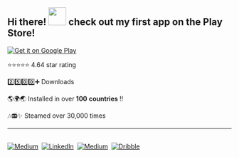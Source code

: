 ## Hi there! <img src="https://c.tenor.com/EQD2BTN_JPwAAAAj/good-evening-waving-hands.gif" width="40" height="40" /> check out my first app on the Play Store! 

<a 
  href='https://play.google.com/store/apps/details?id=com.lofinuki.lofinuki&pcampaignid=pcampaignidMKT-Other-global-all-co-prtnr-py-PartBadge-Mar2515-1'>
  <img alt='Get it on Google Play' src='https://play-lh.googleusercontent.com/mm9yoa173bxyccjFmbrveMnxqt-0g_0UoUfRMxI8Nqt6vKG-yEV7-o0Ow17-zAHIYCOx=s180-rw'/>
</a>

⭐⭐⭐⭐⭐ 4.64 star rating 

2️⃣5️⃣0️⃣0️⃣➕ Downloads

🌎🌍🌏 Installed in over **100** **countries** !!

🎶📻✨ Steamed over 30,000 times

---
<br>
<a href="https://sukisandhu.dev/"><img src="https://img.shields.io/badge/website-000000?style=for-the-badge&logo=About.me&logoColor=white" alt="Medium" /></a>&nbsp;
<a href="https://www.linkedin.com/in/sukhdip1337/"><img src="https://img.shields.io/badge/linkedin-%230077B5.svg?&style=for-the-badge&logo=linkedin&logoColor=white" alt="LinkedIn" /></a>&nbsp;
<a href="https://medium.com/@sukhdip_sandhu/"><img src="https://img.shields.io/badge/Medium-12100E?style=for-the-badge&logo=medium&logoColor=white" alt="Medium" /></a>&nbsp;
<a href="https://dribbble.com/supersaiyansuki"><img src="https://img.shields.io/badge/Dribbble-EA4C89?style=for-the-badge&logo=dribbble&logoColor=white" alt="Dribble" /></a>&nbsp; 
